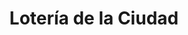 ---
title: "Lotería de la Ciudad"
url: /ciudad-autonoma-de-buenos-aires/loteria-de-la-ciudad-avenida-rivadavia-2/
shop: lotería
---